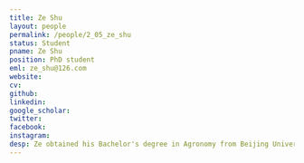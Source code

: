 ```yaml
---
title: Ze Shu
layout: people
permalink: /people/2_05_ze_shu
status: Student
pname: Ze Shu
position: PhD student
eml: ze_shu@126.com
website: 
cv: 
github: 
linkedin:
google_scholar: 
twitter: 
facebook: 
instagram:
desp: Ze obtained his Bachelor's degree in Agronomy from Beijing University of Agricultural in 2018, and his Master's degree in Agriculture from the Chinese Academy of Agricultural Sciences in 2022. His current research focuses on leveraging bioinformatics tools to analyze sncRNA and mRNA sequencing results.
---
```

